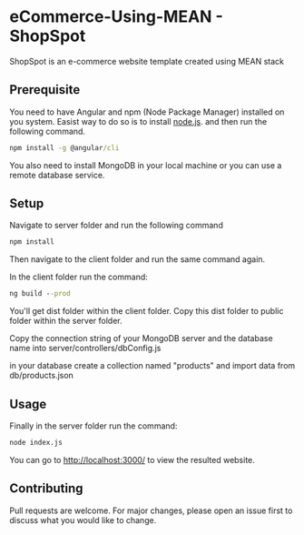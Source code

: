 # eCommerce-Using-MEAN - ShopSpot

ShopSpot is an e-commerce website template created using MEAN stack

## Prerequisite

You need to have Angular and npm (Node Package Manager) installed on you system.
Easist way to do so is to install [node.js](https://nodejs.org/en/).
and then run the following command.

```cmd
npm install -g @angular/cli
```

You also need to install MongoDB in your local machine or you can use a remote database service.


## Setup

Navigate to server folder and run the following command

```cmd
npm install
```
Then navigate to the client folder and run the same command again.

In the client folder run the command:

```cmd
ng build --prod
```
You'll get dist folder within the client folder. Copy this dist folder to public folder within the server folder.

Copy the connection string of your MongoDB server and the database name into server/controllers/dbConfig.js

in your database create a collection named "products" and import data from db/products.json

## Usage

Finally in the server folder run the command:

```cmd
node index.js
```

You can go to [http://localhost:3000/](http://localhost:3000/) to view the resulted website.

## Contributing

Pull requests are welcome. For major changes, please open an issue first to discuss what you would like to change.
